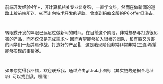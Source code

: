 
前端开发经验4年+，非计算机相关专业出身🐱，一直学文科，然而在做新闻的道路上被前端所迷，转而走向技术开发的道路。曾拿到蚂蚁金服的P6 offer但没去。

<br />

转眼做开发的年限已远超过做新闻的时间。在目前这个阶段，非常想参与打造很厉害的产品，而不仅仅是完成需求～ 因而希望能够加入很棒的团队，和有趣又厉害的同学们一起并肩作战，打造好的产品💪。 这是我现阶段非常非常非常(三连)希望能够实现的事情😻。

<br />

如果您觉得我不错，欢迎联系我，通过点击github小图标（其实链的是掘金地址🤓️）可以找到我，嘿嘿！



